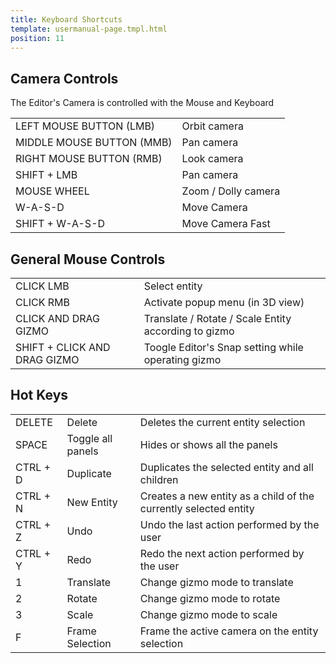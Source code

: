 ```yaml
---
title: Keyboard Shortcuts
template: usermanual-page.tmpl.html
position: 11
---
```


## Camera Controls

The Editor's Camera is controlled with the Mouse and Keyboard

<table class="table table-striped">
    <colgroup class="pc-title-column"></colgroup>
    <tr>
        <td>LEFT MOUSE BUTTON (LMB)</td><td>Orbit camera</td>
    </tr>
    <tr>
        <td>MIDDLE MOUSE BUTTON (MMB)</td><td>Pan camera</td>
    </tr>
    <tr>
        <td>RIGHT MOUSE BUTTON (RMB)</td><td>Look camera</td>
    </tr>
    <tr>
        <td>SHIFT + LMB</td><td>Pan camera</td>
    </tr>
    <tr>
        <td>MOUSE WHEEL</td><td>Zoom / Dolly camera</td>
    </tr>
    <tr>
        <td>W-A-S-D</td><td>Move Camera</td>
    </tr>
    <tr>
        <td>SHIFT + W-A-S-D</td><td>Move Camera Fast</td>
    </tr>
</table>

## General Mouse Controls

<table class="table table-striped">
    <colgroup class="pc-title-column"></colgroup>
    <tr>
        <td>CLICK LMB</td><td>Select entity</td>
    </tr>
    <tr>
        <td>CLICK RMB</td><td>Activate popup menu (in 3D view)</td>
    </tr>
    <tr>
        <td>CLICK AND DRAG GIZMO</td><td>Translate / Rotate / Scale Entity according to gizmo</td>
    </tr>
    <tr>
        <td>SHIFT + CLICK AND DRAG GIZMO</td><td>Toogle Editor's Snap setting while operating gizmo</td>
    </tr>
</table>

## Hot Keys

<table class="table table-striped">
    <colgroup class="pc-title-column"></colgroup>
    <tr>
        <td>DELETE</td><td>Delete</td><td>Deletes the current entity selection</td>
    </tr>
    <tr>
        <td>SPACE</td><td>Toggle all panels</td><td>Hides or shows all the panels</td>
    </tr>
    <tr>
        <td>CTRL + D</td><td>Duplicate</td><td>Duplicates the selected entity and all children</td>
    </tr>
    <tr>
        <td>CTRL + N</td><td>New Entity</td><td>Creates a new entity as a child of the currently selected entity</td>
    </tr>
    <tr>
        <td>CTRL + Z</td><td>Undo</td><td>Undo the last action performed by the user</td>
    </tr>
    <tr>
        <td>CTRL + Y</td><td>Redo</td><td>Redo the next action performed by the user</td>
    </tr>
    <tr>
        <td>1</td><td>Translate</td><td>Change gizmo mode to translate</td>
    </tr>
    <tr>
        <td>2</td><td>Rotate</td><td>Change gizmo mode to rotate</td>
    </tr>
    <tr>
        <td>3</td><td>Scale</td><td>Change gizmo mode to scale</td>
    </tr>
    <tr>
        <td>F</td><td>Frame Selection</td><td>Frame the active camera on the entity selection</td>
    </tr>
</table>

